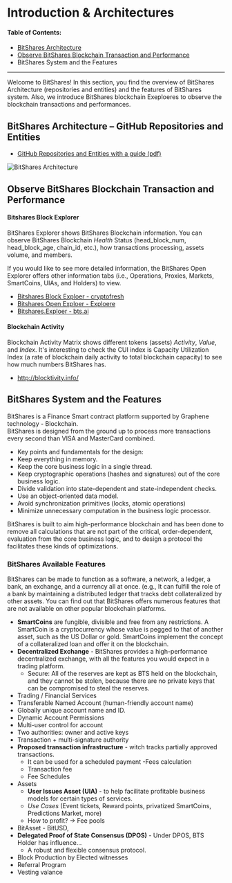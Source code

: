 # Introduction & Architectures 

#### Table of Contents:
- [BitShares Architecture](#bitshares-architecture--github-repositories-and-entities)
- [Observe BitShares Blockchain Transaction and Performance](#observe-bitshares-blockchain-transaction-and-performance)
- BitShares System and the Features

***

Welcome to BitShares! In this section, you find the overview of BitShares Architecture (repositories and entities) and the features of BitShares system. Also, we introduce BitShares blockchain Exeploeres to observe the blockchain transactions and performances. 

## BitShares Architecture – GitHub Repositories and Entities
- [GitHub Repositories and Entities with a guide (pdf)](../knowledge_base/shared_files/BitShares_Architecture-V3.pdf) 

![BitShares Architecture](../imgs/structure/bitshares-architecture-v3notop.png)

## Observe BitShares Blockchain Transaction and Performance

#### Bitshares Block Explorer
BitShares Explorer shows BitShares Blockchain information. You can observe BitShares Blockchain *Health* Status (head_block_num, head_block_age, chain_id, etc.), how transactions processing, assets volume, and members.

If you would like to see more detailed information, the BitShares Open Explorer offers other information tabs (i.e., Operations, Proxies, Markets, SmartCoins, UIAs, and Holders) to view.

- [Bitshares Block Exploer - cryptofresh](https://www.cryptofresh.com/)
- [Bitshares Open Exploer - Exploere](http://bitshares-explorer.io/#/dashboard)
- [Bitshares.Exploer - bts.ai](https://bts.ai/)

#### Blockchain Activity
Blockchain Activity Matrix shows different tokens (assets) *Activity*, *Value*, and *Index*. It's interesting to check the CUI index is Capacity Utilization Index (a rate of blockchain daily activity to total blockchain capacity) to see how much numbers BitShares has.

- http://blocktivity.info/

## BitShares System and the Features

BitShares is a Finance Smart contract platform supported by Graphene technology - Blockchain.  
BitShares is designed from the ground up to process more transactions every second than VISA and MasterCard combined.

- Key points and fundamentals for the design:
- Keep everything in memory.
- Keep the core business logic in a single thread.
- Keep cryptographic operations (hashes and signatures) out of the core business logic.
- Divide validation into state-dependent and state-independent checks.
- Use an object-oriented data model.
- Avoid synchronization primitives (locks, atomic operations)
- Minimize unnecessary computation in the business logic processor.
    
BitShares is built to aim high-performance blockchain and has been done to remove all calculations that are not part of the critical, order-dependent, evaluation from the core business logic, and to design a protocol the facilitates these kinds of optimizations.

### BitShares Available Features
BitShares can be made to function as a software, a network, a ledger, a bank, an exchange, and a currency all at once. (e.g., It can fulfill the role of a bank by maintaining a distributed ledger that tracks debt collateralized by other assets. You can find out that BitShares offers numerous features that are not available on other popular blockchain platforms.

- **SmartCoins** are fungible, divisible and free from any restrictions. A SmartCoin is a cryptocurrency whose value is pegged to that of another asset, such as the US Dollar or gold. SmartCoins implement the concept of a collateralized loan and offer it on the blockchain.
- **Decentralized Exchange** - BitShares provides a high-performance decentralized exchange, with all the features you would expect in a trading platform. 
  - Secure: All of the reserves are kept as BTS held on the blockchain, and they cannot be stolen, because there are no private keys that can be compromised to steal the reserves.
- Trading / Financial Services 
- Transferable Named Account (human-friendly account name)
- Globally unique account name and ID.
- Dynamic Account Permissions
- Multi-user control for account
- Two authorities: owner and active keys
- Transaction + multi-signature authority
- **Proposed transaction infrastructure** - witch tracks partially approved transactions.
  - It can be used for a scheduled payment
-Fees calculation
  - Transaction fee
  - Fee Schedules
- Assets
  - **User Issues Asset (UIA)** - to help facilitate profitable business models for certain types of services.
   - *Use Cases* (Event tickets, Reward points, privatized SmartCoins, Predictions Market, more)
    - How to profit? -> Fee pools
- BitAsset - BitUSD,       
- **Delegated Proof of State Consensus (DPOS)** - Under DPOS, BTS Holder has influence...
   - A robust and flexible consensus protocol.
 - Block Production by Elected witnesses
 - Referral Program
 - Vesting valance


